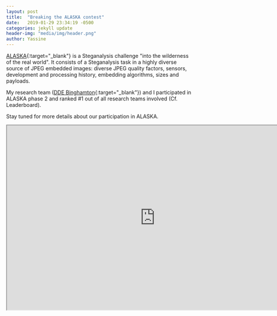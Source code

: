 ```yaml
---
layout: post
title:  "Breaking the ALASKA contest"
date:   2019-01-29 23:34:19 -0500
categories: jekyll update
header-img: "media/img/header.png"
author: Yassine
---
```

[ALASKA](https://alaska.utt.fr/){:target="_blank"} is a Steganalysis challenge "into the wilderness
of the real world". It consists of a Steganalysis task in a highly diverse source of JPEG embedded images: diverse JPEG quality factors, sensors, development and processing history, embedding algorithms, sizes and payloads.

My research team ([DDE Binghamton](http://dde.binghamton.edu/){:target="_blank"}) and I participated in ALASKA phase 2 and ranked #1 out of all research teams involved (Cf. Leaderboard).

Stay tuned for more details about our participation in ALASKA.

<iframe id="leaderboard-tabs" src="https://alaska.utt.fr/#leaderboard" width="800" height="500"></iframe>
